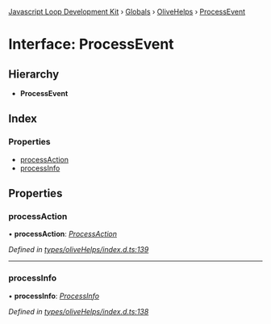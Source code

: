 [Javascript Loop Development Kit](../README.md) › [Globals](../globals.md) › [OliveHelps](../modules/olivehelps.md) › [ProcessEvent](olivehelps.processevent.md)

# Interface: ProcessEvent

## Hierarchy

* **ProcessEvent**

## Index

### Properties

* [processAction](olivehelps.processevent.md#processaction)
* [processInfo](olivehelps.processevent.md#processinfo)

## Properties

###  processAction

• **processAction**: *[ProcessAction](../modules/olivehelps.md#processaction)*

*Defined in [types/oliveHelps/index.d.ts:139](https://github.com/open-olive/loop-development-kit/blob/ba5f0aac/ldk/javascript/src/types/oliveHelps/index.d.ts#L139)*

___

###  processInfo

• **processInfo**: *[ProcessInfo](olivehelps.processinfo.md)*

*Defined in [types/oliveHelps/index.d.ts:138](https://github.com/open-olive/loop-development-kit/blob/ba5f0aac/ldk/javascript/src/types/oliveHelps/index.d.ts#L138)*

